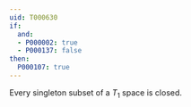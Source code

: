 ```yaml
---
uid: T000630
if:
  and:
  - P000002: true
  - P000137: false
then:
  P000107: true
---
```


Every singleton subset of a $T_1$ space is closed.
